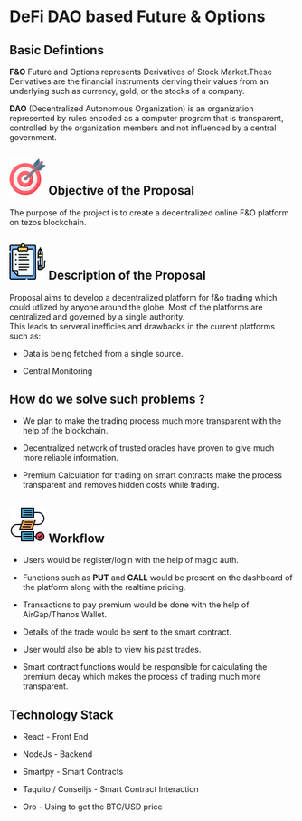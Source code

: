 # DeFi DAO  based Future & Options

## Basic Defintions 

 **F&O** Future and Options represents Derivatives of Stock Market.These Derivatives are the financial instruments deriving their values from an underlying such as currency, gold, or the stocks of a company.

**DAO** (Decentralized Autonomous Organization) is an organization represented by rules encoded as a computer program that is transparent, controlled by the organization members and not influenced by a central government.

## ![](https://github.com/Parizval/DeveloperDock/blob/master/srs/target.png) Objective of the Proposal  

The purpose of the project is to create a decentralized online F&O platform on tezos blockchain. 

## ![](https://github.com/Parizval/DeveloperDock/blob/master/srs/policy.png) Description  of  the  Proposal

Proposal aims to develop a decentralized platform for f&o trading which could utlized by anyone around the globe. Most of the platforms are centralized and governed by a single authority.  
This leads to serveral inefficies and drawbacks in the current platforms such as: 
 
 - Data is being fetched from a single source. 
 
 -  Central Monitoring  
 
## How do we solve such problems ? 
 
 - We plan to make the trading process much more transparent with the help of the blockchain.
 
 - Decentralized network of trusted oracles have proven to give much more reliable information. 
 
 - Premium Calculation for trading on smart contracts make the process transparent and removes hidden costs while trading.

## ![](https://github.com/Parizval/DeveloperDock/blob/master/srs/process.png) Workflow 

- Users would be register/login with the help of magic auth. 

- Functions such as **PUT** and **CALL** would be present on the dashboard of the platform along with the realtime pricing.

- Transactions to pay premium would be done with the help of AirGap/Thanos Wallet. 

- Details of the trade would be sent to the smart contract. 

- User would also be able to view his past trades. 

- Smart contract functions would be responsible for calculating the premium decay which makes the process of trading much more transparent. 

    
## Technology Stack 

 - React - Front End
 
 - NodeJs - Backend  
 
 - Smartpy -  Smart Contracts 
 
 - Taquito / Conseiljs  - Smart Contract Interaction 
 
 - Oro - Using to get the BTC/USD price

